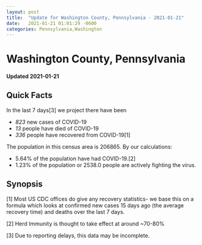 ```yaml
---
layout: post
title:  "Update for Washington County, Pennsylvania - 2021-01-21"
date:   2021-01-21 01:01:29 -0600
categories: Pennsylvania,Washington
---
```


# Washington County, Pennsylvania
#### Updated 2021-01-21

## Quick Facts

In the last 7 days[3] we project there have been
- *823* new cases of COVID-19
- *13* people have died of COVID-19
- *336* people have recovered from COVID-19[1]

The population in this census area is 206865. By our calculations:
- 5.64% of the population have had COVID-19.[2]
- 1.23% of the population or 2538.0 people are actively fighting the virus.

## Synopsis




[1] Most US CDC offices do give any recovery statistics- we base this on a formula which looks at confirmed new cases
15 days ago (the average recovery time) and deaths over the last 7 days.

[2] Herd Immunity is thought to take effect at around ~70-80%

[3] Due to reporting delays, this data may be incomplete.
 
    